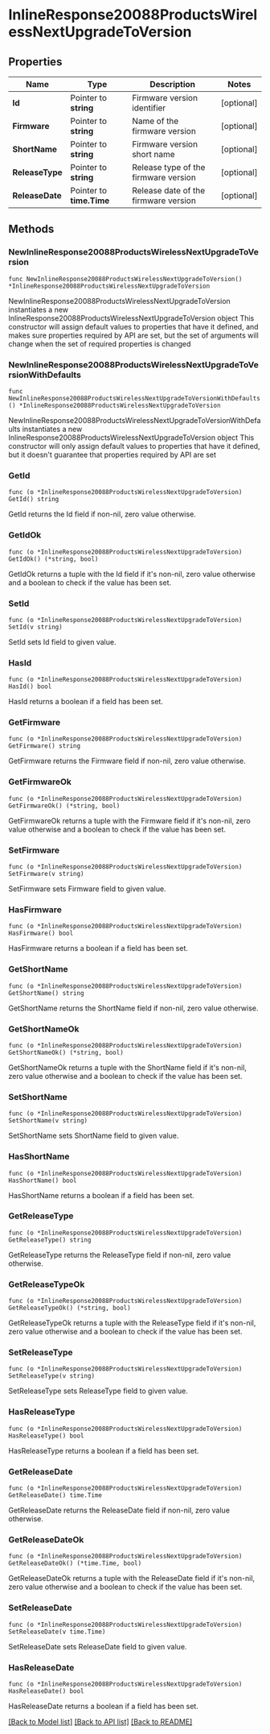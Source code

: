 # InlineResponse20088ProductsWirelessNextUpgradeToVersion

## Properties

Name | Type | Description | Notes
------------ | ------------- | ------------- | -------------
**Id** | Pointer to **string** | Firmware version identifier | [optional] 
**Firmware** | Pointer to **string** | Name of the firmware version | [optional] 
**ShortName** | Pointer to **string** | Firmware version short name | [optional] 
**ReleaseType** | Pointer to **string** | Release type of the firmware version | [optional] 
**ReleaseDate** | Pointer to **time.Time** | Release date of the firmware version | [optional] 

## Methods

### NewInlineResponse20088ProductsWirelessNextUpgradeToVersion

`func NewInlineResponse20088ProductsWirelessNextUpgradeToVersion() *InlineResponse20088ProductsWirelessNextUpgradeToVersion`

NewInlineResponse20088ProductsWirelessNextUpgradeToVersion instantiates a new InlineResponse20088ProductsWirelessNextUpgradeToVersion object
This constructor will assign default values to properties that have it defined,
and makes sure properties required by API are set, but the set of arguments
will change when the set of required properties is changed

### NewInlineResponse20088ProductsWirelessNextUpgradeToVersionWithDefaults

`func NewInlineResponse20088ProductsWirelessNextUpgradeToVersionWithDefaults() *InlineResponse20088ProductsWirelessNextUpgradeToVersion`

NewInlineResponse20088ProductsWirelessNextUpgradeToVersionWithDefaults instantiates a new InlineResponse20088ProductsWirelessNextUpgradeToVersion object
This constructor will only assign default values to properties that have it defined,
but it doesn't guarantee that properties required by API are set

### GetId

`func (o *InlineResponse20088ProductsWirelessNextUpgradeToVersion) GetId() string`

GetId returns the Id field if non-nil, zero value otherwise.

### GetIdOk

`func (o *InlineResponse20088ProductsWirelessNextUpgradeToVersion) GetIdOk() (*string, bool)`

GetIdOk returns a tuple with the Id field if it's non-nil, zero value otherwise
and a boolean to check if the value has been set.

### SetId

`func (o *InlineResponse20088ProductsWirelessNextUpgradeToVersion) SetId(v string)`

SetId sets Id field to given value.

### HasId

`func (o *InlineResponse20088ProductsWirelessNextUpgradeToVersion) HasId() bool`

HasId returns a boolean if a field has been set.

### GetFirmware

`func (o *InlineResponse20088ProductsWirelessNextUpgradeToVersion) GetFirmware() string`

GetFirmware returns the Firmware field if non-nil, zero value otherwise.

### GetFirmwareOk

`func (o *InlineResponse20088ProductsWirelessNextUpgradeToVersion) GetFirmwareOk() (*string, bool)`

GetFirmwareOk returns a tuple with the Firmware field if it's non-nil, zero value otherwise
and a boolean to check if the value has been set.

### SetFirmware

`func (o *InlineResponse20088ProductsWirelessNextUpgradeToVersion) SetFirmware(v string)`

SetFirmware sets Firmware field to given value.

### HasFirmware

`func (o *InlineResponse20088ProductsWirelessNextUpgradeToVersion) HasFirmware() bool`

HasFirmware returns a boolean if a field has been set.

### GetShortName

`func (o *InlineResponse20088ProductsWirelessNextUpgradeToVersion) GetShortName() string`

GetShortName returns the ShortName field if non-nil, zero value otherwise.

### GetShortNameOk

`func (o *InlineResponse20088ProductsWirelessNextUpgradeToVersion) GetShortNameOk() (*string, bool)`

GetShortNameOk returns a tuple with the ShortName field if it's non-nil, zero value otherwise
and a boolean to check if the value has been set.

### SetShortName

`func (o *InlineResponse20088ProductsWirelessNextUpgradeToVersion) SetShortName(v string)`

SetShortName sets ShortName field to given value.

### HasShortName

`func (o *InlineResponse20088ProductsWirelessNextUpgradeToVersion) HasShortName() bool`

HasShortName returns a boolean if a field has been set.

### GetReleaseType

`func (o *InlineResponse20088ProductsWirelessNextUpgradeToVersion) GetReleaseType() string`

GetReleaseType returns the ReleaseType field if non-nil, zero value otherwise.

### GetReleaseTypeOk

`func (o *InlineResponse20088ProductsWirelessNextUpgradeToVersion) GetReleaseTypeOk() (*string, bool)`

GetReleaseTypeOk returns a tuple with the ReleaseType field if it's non-nil, zero value otherwise
and a boolean to check if the value has been set.

### SetReleaseType

`func (o *InlineResponse20088ProductsWirelessNextUpgradeToVersion) SetReleaseType(v string)`

SetReleaseType sets ReleaseType field to given value.

### HasReleaseType

`func (o *InlineResponse20088ProductsWirelessNextUpgradeToVersion) HasReleaseType() bool`

HasReleaseType returns a boolean if a field has been set.

### GetReleaseDate

`func (o *InlineResponse20088ProductsWirelessNextUpgradeToVersion) GetReleaseDate() time.Time`

GetReleaseDate returns the ReleaseDate field if non-nil, zero value otherwise.

### GetReleaseDateOk

`func (o *InlineResponse20088ProductsWirelessNextUpgradeToVersion) GetReleaseDateOk() (*time.Time, bool)`

GetReleaseDateOk returns a tuple with the ReleaseDate field if it's non-nil, zero value otherwise
and a boolean to check if the value has been set.

### SetReleaseDate

`func (o *InlineResponse20088ProductsWirelessNextUpgradeToVersion) SetReleaseDate(v time.Time)`

SetReleaseDate sets ReleaseDate field to given value.

### HasReleaseDate

`func (o *InlineResponse20088ProductsWirelessNextUpgradeToVersion) HasReleaseDate() bool`

HasReleaseDate returns a boolean if a field has been set.


[[Back to Model list]](../README.md#documentation-for-models) [[Back to API list]](../README.md#documentation-for-api-endpoints) [[Back to README]](../README.md)


